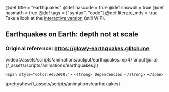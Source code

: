 @def title = "earthquakes"
@def hascode = true
@def showall = true
@def hasmath = true
@def tags = ["syntax", "code"]
@def literate_mds = true
Take a look at the [interactive version](https://lazarusa.github.io/BeautifulMakie/dashboards/earthquakeswgl/) (still WIP).

## Earthquakes on Earth: depth not at scale
### Original reference: <https://glowy-earthquakes.glitch.me>

\video{/assets/scripts/animations/output/earthquakes.mp4}
\input{julia}{/_assets/scripts/animations/earthquakes.jl}

~~~
<span style="color:#e53e00;"> <strong> Dependencies </strong> </span>
~~~

\prettyshow{/_assets/scripts/animations/earthquakes}
